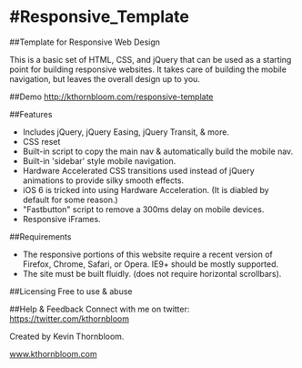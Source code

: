 #Responsive_Template
===================

##Template for Responsive Web Design

This is a basic set of HTML, CSS, and jQuery that can be used as a starting point for building responsive websites. It takes care of building the mobile navigation, but leaves the overall design up to you.

##Demo
http://kthornbloom.com/responsive-template

##Features

* Includes jQuery, jQuery Easing, jQuery Transit, & more.
* CSS reset
* Built-in script to copy the main nav & automatically build the mobile nav.
* Built-in 'sidebar' style mobile navigation.
* Hardware Accelerated CSS transitions used instead of jQuery animations to provide silky smooth effects.
* iOS 6 is tricked into using Hardware Acceleration. (It is diabled by default for some reason.)
* "Fastbutton" script to remove a 300ms delay on mobile devices.
* Responsive iFrames.

##Requirements

* The responsive portions of this website require a recent version of Firefox, Chrome, Safari, or Opera. IE9+ should be mostly supported.
* The site must be built fluidly. (does not require horizontal scrollbars).

##Licensing
Free to use & abuse

##Help & Feedback
Connect with me on twitter: https://twitter.com/kthornbloom

Created by Kevin Thornbloom. 

www.kthornbloom.com
